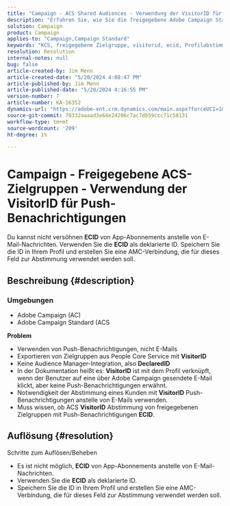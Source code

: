 ```yaml
---
title: "Campaign - ACS Shared Audiences - Verwendung der VisitorID für Push-Benachrichtigungen"
description: "Erfahren Sie, wie Sie die freigegebene Adobe Campaign Standard (ACS)-Besucher-ID-Zielgruppe mit Push-Benachrichtigungen abstimmen."
solution: Campaign
product: Campaign
applies-to: "Campaign,Campaign Standard"
keywords: "KCS, freigegebene Zielgruppe, visitorid, ecid, Profilabstimmung, Push-Benachrichtigungen, Adobe Campaign Standard, ACS, Fehlerbehebung, Adobe Campaign, AC"
resolution: Resolution
internal-notes: null
bug: false
article-created-by: Jim Menn
article-created-date: "5/20/2024 4:08:47 PM"
article-published-by: Jim Menn
article-published-date: "5/20/2024 4:16:55 PM"
version-number: 7
article-number: KA-16352
dynamics-url: "https://adobe-ent.crm.dynamics.com/main.aspx?forceUCI=1&pagetype=entityrecord&etn=knowledgearticle&id=387f5b3b-c316-ef11-9f8a-6045bd006268"
source-git-commit: 70332aaaad3e64e24206c7ac7db59ccc71c58131
workflow-type: tm+mt
source-wordcount: '209'
ht-degree: 1%

---
```


# Campaign - Freigegebene ACS-Zielgruppen - Verwendung der VisitorID für Push-Benachrichtigungen


Du kannst nicht versöhnen <b>ECID</b> von App-Abonnements anstelle von E-Mail-Nachrichten. Verwenden Sie die <b>ECID</b> als deklarierte ID. Speichern Sie die ID in Ihrem Profil und erstellen Sie eine AMC-Verbindung, die für dieses Feld zur Abstimmung verwendet werden soll.

## Beschreibung {#description}


### <b>Umgebungen</b>

- Adobe Campaign (AC)
- Adobe Campaign Standard (ACS


<b>Problem</b>

- Verwenden von Push-Benachrichtigungen, nicht E-Mails
- Exportieren von Zielgruppen aus People Core Service mit <b>VisitorID</b>
- Keine Audience Manager-Integration, also <b>DeclaredID</b>
- In der Dokumentation heißt es: <b>VisitorID</b> ist mit dem Profil verknüpft, wenn der Benutzer auf eine über Adobe Campaign gesendete E-Mail klickt, aber keine Push-Benachrichtigungen erwähnt.
- Notwendigkeit der Abstimmung eines Kunden mit <b>VisitorID</b> Push-Benachrichtigungen anstelle von E-Mails verwenden.
- Muss wissen, ob ACS <b>VisitorID</b> Abstimmung von freigegebenen Zielgruppen mit Push-Benachrichtigungen <b>ECID</b>.







## Auflösung {#resolution}


Schritte zum Auflösen/Beheben

- Es ist nicht möglich, <b>ECID</b> von App-Abonnements anstelle von E-Mail-Nachrichten.
- Verwenden Sie die <b>ECID</b> als deklarierte ID.
- Speichern Sie die ID in Ihrem Profil und erstellen Sie eine AMC-Verbindung, die für dieses Feld zur Abstimmung verwendet werden soll.



